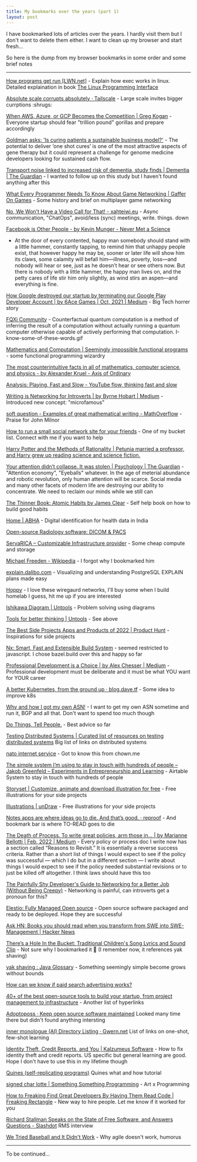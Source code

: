 ```yaml
---
title: My bookmarks over the years (part 1)
layout: post
---
```


I have bookmarked lots of articles over the years. I hardly visit them but I don't want to delete them either. I want to clean up my browser and start fresh...

So here is the dump from my browser bookmarks in some order and some brief notes

--- 
[How programs get run \[LWN.net\]](https://lwn.net/Articles/630727/) - Explain how exec works in linux. Detailed explaination in book [The Linux Programming Interface](https://man7.org/tlpi/index.html)

[Absolute scale corrupts absolutely · Tailscale](https://tailscale.com/blog/absolute-scale/) - Large scale invites bigger currptions :shrugs:

[When AWS, Azure, or GCP Becomes the Competition | Greg Kogan](https://www.gkogan.co/blog/big-cloud/) - Everyone startup should fear "trillion pound" gorillas and prepare accordingly



[Goldman asks: 'Is curing patients a sustainable business model?'](https://www.cnbc.com/2018/04/11/goldman-asks-is-curing-patients-a-sustainable-business-model.html) - The potential to deliver ‘one shot cures’ is one of the most attractive aspects of gene therapy but it could represent a challenge for genome medicine developers looking for sustained cash flow.

[Transport noise linked to increased risk of dementia, study finds | Dementia | The Guardian](https://www.theguardian.com/society/2021/sep/09/transport-noise-linked-to-increased-risk-of-dementia-study-finds) - I wanted to follow up on this study but I haven't found anything after this

[What Every Programmer Needs To Know About Game Networking | Gaffer On Games](https://gafferongames.com/post/what_every_programmer_needs_to_know_about_game_networking/) - Some history and brief on multiplayer game networking

[No, We Won’t Have a Video Call for That! - xahteiwi.eu](https://xahteiwi.eu/resources/presentations/no-we-wont-have-a-video-call-for-that/) - Async communication, "ChatOps", avoid/less (sync) meetings, write. things. down

[Facebook is Other People - by Kevin Munger - Never Met a Science](https://kevinmunger.substack.com/p/facebook-is-other-people)
- At the door of every contented, happy man somebody should stand with a little hammer, constantly tapping, to remind him that unhappy people exist, that however happy he may be, sooner or later life will show him its claws, some calamity will befall him—illness, poverty, loss—and nobody will hear or see, just as he doesn’t hear or see others now. But there is nobody with a little hammer, the happy man lives on, and the petty cares of life stir him only slightly, as wind stirs an aspen—and everything is fine.

[How Google destroyed our startup by terminating our Google Play Developer Account | by 6Ace Games | Oct, 2021 | Medium](https://medium.com/@sixacegames/how-google-destroyed-our-startup-by-terminating-our-google-play-developer-account-6a8cca09ea88) - Big Tech horrer story

[FQXi Community](https://fqxi.org/community/forum/topic/3345) - Counterfactual quantum computation is a method of inferring the result of a computation without actually running a quantum computer otherwise capable of actively performing that computation. I-know-some-of-these-words.gif

[Mathematics and Computation | Seemingly impossible functional programs](http://math.andrej.com/2007/09/28/seemingly-impossible-functional-programs/) - some functional programming wizardry

[The most counterintuitive facts in all of mathematics, computer science, and physics - by Alexander Kruel - Axis of Ordinary](https://axisofordinary.substack.com/p/the-most-counterintuitive-facts-in) 

[Analysis: Playing, Fast and Slow - YouTube flow, thinking fast and slow](https://www.youtube.com/watch?v=g4-EyNJhcQ8)

[Writing is Networking for Introverts | by Byrne Hobart | Medium](https://byrnehobart.medium.com/writing-is-networking-for-introverts-5cac14ad4c77) - Introduced new concept: "microfamous"

[soft question - Examples of great mathematical writing - MathOverflow](https://mathoverflow.net/questions/358/examples-of-great-mathematical-writing/116427#116427) - Praise for John Milnor

[How to run a small social network site for your friends](https://runyourown.social/) - One of my bucket list. Connect with me if you want to help

[Harry Potter and the Methods of Rationality | Petunia married a professor, and Harry grew up reading science and science fiction.](http://www.hpmor.com/) 

[Your attention didn’t collapse. It was stolen | Psychology | The Guardian](https://www.theguardian.com/science/2022/jan/02/attention-span-focus-screens-apps-smartphones-social-media) - "Attention economy", "Eyeballs" whatever. In the age of meterial abundance and robotic revolution, only human attention will be scarce. Social media and many other facets of modern life are destroying our ability to concentrate. We need to reclaim our minds while we still can

[The Thinner Book: Atomic Habits by James Clear](https://www.chrisbehan.ca/posts/atomic-habits) - Self help book on how to build good habits

[Home | ABHA](https://healthid.ndhm.gov.in/) - Digital identification for health data in India

[Open-source Radiology software: DICOM & PACS](https://medevel.com/tag/radiology/) 

[ServaRICA – Customizable Infrastructure provider](https://servarica.com/) - Some cheap compute and storage

[Michael Freeden - Wikipedia](https://en.wikipedia.org/wiki/Michael_Freeden) - I forgot why I bookmarked him

[explain.dalibo.com](https://explain.dalibo.com/) -  Visualizing and understanding PostgreSQL EXPLAIN plans made easy

[Hoppy](https://hoppy.network/) - I love these wiregaurd networks, I'll buy some when I build homelab I guess, hit me up if you are interested

[Ishikawa Diagram | Untools](https://untools.co/ishikawa-diagram) - Problem solving using diagrams

[Tools for better thinking | Untools](https://untools.co/?ref=producthunt) - See above 

[The Best Side Projects Apps and Products of 2022 | Product Hunt](https://www.producthunt.com/topics/side-projects) - Inspirations for side projects

[Nx: Smart, Fast and Extensible Build System](https://nx.dev/) - seemed restricted to javascript. I chose bazel.build over this and happy so far

[Professional Development is a Choice | by Alex Chesser | Medium](https://alexchesser.medium.com/professional-development-is-a-choice-e90fb8719259) - Professional development must be deliberate and it must be what YOU want for YOUR career

[A better Kubernetes, from the ground up · blog.dave.tf](https://blog.dave.tf/post/new-kubernetes/) - Some idea to improve k8s

[Why and how I got my own ASN!](https://chown.me/blog/getting-my-own-asn) - I want to get my own ASN sometime and run it, BGP and all that. Don't want to spend too much though

[Do Things, Tell People.](http://carl.flax.ie/dothingstellpeople.html) - Best advice so far

[Testing Distributed Systems | Curated list of resources on testing distributed systems](https://asatarin.github.io/testing-distributed-systems/) Big list of links on distributed systems

[nato internet service](https://internet.nat.moe/) - Got to know this from chown.me

[The simple system I’m using to stay in touch with hundreds of people – Jakob Greenfeld – Experiments in Entrepreneurship and Learning](https://jakobgreenfeld.com/stay-in-touch) - Airtable System to stay in touch with hundreds of people

[Storyset | Customize, animate and download illustration for free](https://storyset.com/) - Free illustrations for your side projects

[Illustrations | unDraw](https://undraw.co/illustrations) - Free illustrations for your side projects

[Notes apps are where ideas go to die. And that’s good. · reproof](https://reproof.app/blog/notes-apps-help-us-forget) - And bookmark bar is where TO-READ goes to die

[The Death of Process. To write great policies, arm those in… | by Marianne Bellotti | Feb, 2022 | Medium](https://bellmar.medium.com/the-death-of-process-cdb0151a41fe) - Every policy or process doc I write now has a section called “Reasons to Revisit.” It is essentially a reverse success criteria. Rather than a short list of things I would expect to see if the policy was successful — which I do but in a different section — I write about things I would expect to see if the policy needed substantial revisions or to just be killed off altogether. I think laws should have this too

[The Painfully Shy Developer's Guide to Networking for a Better Job (Without Being Creepy)](https://www.samjulien.com/shy-dev-networking) - Networking is painful, can introverts get a pronoun for this?

[Elestio: Fully Managed Open source](https://elest.io/) - Open source software packaged and ready to be deployed. Hope they are successful

[Ask HN: Books you should read when you transform from SWE into SWE-Management | Hacker News](https://news.ycombinator.com/item?id=30497703)

[There’s a Hole In the Bucket: Traditional Children's Song Lyrics and Sound Clip](https://www.songsforteaching.com/folk/theresaholeinthebucket.php) - Not sure why I bookmarked it :shrug: (I remember now, it references yak shaving)

[yak shaving : Java Glossary](https://www.mindprod.com/jgloss/yakshaving.html) - Something seemingly simple become grows without bounds


[How can we know if paid search advertising works?](https://causalinf.substack.com/p/how-can-we-know-if-paid-search-advertising?s=r)


[40+ of the best open-source tools to build your startup, from project management to infrastructure](https://blog.scaleway.com/40-open-source-projects/) - Another list of hyperlinks

[Adoptoposs · Keep open source software maintained](https://adoptoposs.org/) Looked many time there but didn't found anything intersting

[inner monologue (AI) Directory Listing · Gwern.net](https://www.gwern.net/docs/ai/gpt/inner-monologue/index) List of links on one-shot, few-shot learning

[Identity Theft, Credit Reports, and You | Kalzumeus Software](https://www.kalzumeus.com/2017/09/09/identity-theft-credit-reports/) - How to fix identity theft and credit reports. US specific but general learning are good. Hope I don't have to use this in my lifetime though

[Quines (self-replicating programs)](http://www.madore.org/~david/computers/quine.html) Quines what and how tutorial

[signed char lotte | Something Something Programming](https://nickdrozd.github.io/2021/03/30/signed-char-lotte.html) - Art x Programming

[How to Freaking Find Great Developers By Having Them Read Code | Freaking Rectangle](https://freakingrectangle.wordpress.com/2022/04/15/how-to-freaking-hire-great-developers/) - New way to hire people. Let me know if it worked for you


[Richard Stallman Speaks on the State of Free Software, and Answers Questions - Slashdot](https://news.slashdot.org/story/22/04/16/2154203/richard-stallman-speaks-on-the-state-of-free-software-and-answers-questions) RMS interview

[We Tried Baseball and It Didn't Work](https://ronjeffries.com/xprog/articles/jatbaseball/) - Why agile doesn't work, humorus

---
To be continued...
